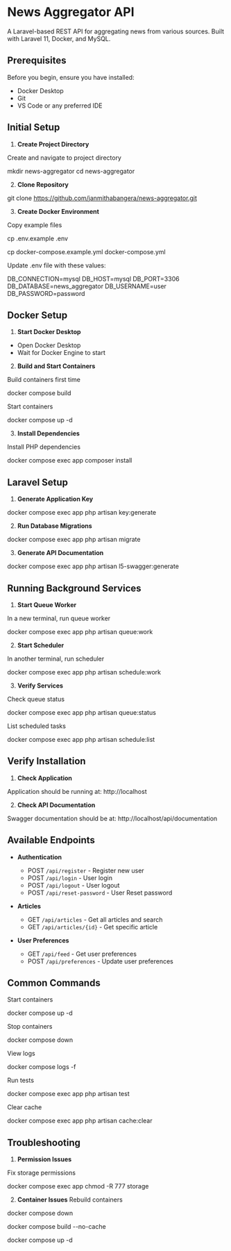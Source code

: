 # News Aggregator API

A Laravel-based REST API for aggregating news from various sources. Built with Laravel 11, Docker, and MySQL.

## Prerequisites

Before you begin, ensure you have installed:
- Docker Desktop
- Git
- VS Code or any preferred IDE

## Initial Setup

1. **Create Project Directory**

Create and navigate to project directory

mkdir news-aggregator
cd news-aggregator


2. **Clone Repository**

git clone https://github.com/janmithabangera/news-aggregator.git


3. **Create Docker Environment**

Copy example files

cp .env.example .env

cp docker-compose.example.yml docker-compose.yml

Update .env file with these values:

DB_CONNECTION=mysql
DB_HOST=mysql
DB_PORT=3306
DB_DATABASE=news_aggregator
DB_USERNAME=user
DB_PASSWORD=password


## Docker Setup

1. **Start Docker Desktop**
- Open Docker Desktop
- Wait for Docker Engine to start

2. **Build and Start Containers**

Build containers first time

docker compose build

Start containers

docker compose up -d

3. **Install Dependencies**

Install PHP dependencies

docker compose exec app composer install


## Laravel Setup

1. **Generate Application Key**

docker compose exec app php artisan key:generate

2. **Run Database Migrations**

docker compose exec app php artisan migrate

3. **Generate API Documentation**

docker compose exec app php artisan l5-swagger:generate

## Running Background Services

1. **Start Queue Worker**

In a new terminal, run queue worker

docker compose exec app php artisan queue:work


2. **Start Scheduler**

In another terminal, run scheduler

docker compose exec app php artisan schedule:work


3. **Verify Services**

Check queue status

docker compose exec app php artisan queue:status

List scheduled tasks

docker compose exec app php artisan schedule:list


## Verify Installation

1. **Check Application**

Application should be running at:
http://localhost

2. **Check API Documentation**

Swagger documentation should be at:
http://localhost/api/documentation


## Available Endpoints

- **Authentication**
  - POST `/api/register` - Register new user
  - POST `/api/login` - User login
  - POST `/api/logout` - User logout
  - POST `/api/reset-password` - User Reset password

- **Articles**
  - GET `/api/articles` - Get all articles and search 
  - GET `/api/articles/{id}` - Get specific article

- **User Preferences**
  - GET `/api/feed` - Get user preferences
  - POST `/api/preferences` - Update user preferences

## Common Commands

Start containers

docker compose up -d

Stop containers

docker compose down

View logs

docker compose logs -f

Run tests

docker compose exec app php artisan test

Clear cache

docker compose exec app php artisan cache:clear


## Troubleshooting

1. **Permission Issues**

Fix storage permissions

docker compose exec app chmod -R 777 storage


2. **Container Issues**
Rebuild containers

docker compose down

docker compose build --no-cache

docker compose up -d

